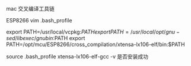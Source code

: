 mac 交叉编译工具链

ESP8266
vim .bash_profile

 export PATH=/usr/local/vcpkg:$PATH
 export PATH=/usr/local/opt/gnu-sed/libexec/gnubin:$PATH
 export PATH=/opt/mcu/ESP8266/cross_compilation/xtensa-lx106-elf/bin:$PATH


source .bash_profile
xtensa-lx106-elf-gcc -v 是否安装成功